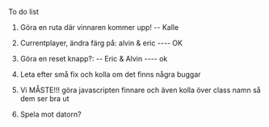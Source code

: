 To do list

1. Göra en ruta där vinnaren kommer upp! -- Kalle

1. Currentplayer, ändra färg på: alvin & eric ---- OK

1. Göra en reset knapp?: -- Eric & Alvin ---- ok

1. Leta efter små fix och kolla om det finns några buggar

1. Vi MÅSTE!!! göra javascripten finnare och även kolla över class namn så dem ser bra ut

1. Spela mot datorn?
